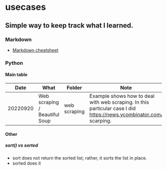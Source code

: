 # usecases
## Simple way to keep track what I learned.



### Markdown
+ [Markdown cheatsheet](https://www.w3schools.io/file/markdown-cheatsheet/)



### Python
#### Main table
| Date | What | Folder | Note |
--- | --- | --- | ---|
| 20220920 | Web scraping / Beautiful Soup | web scraping | Example shows how to deal with web scraping. In this particular case I did https://news.ycombinator.com/ scarping. |
#### Other
##### sort() vs sorted
+ sort does not return the sorted list; rather, it sorts the list in place.
+ sorted does it
